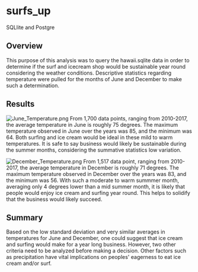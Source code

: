# surfs_up
SQLlite and Postgre
## Overview
This purpose of this analysis was to query the hawaii.sqlite data in order to determine if the surf and icecream shop would be sustainable year round considering the weather conditions. Descriptive statistics regarding temperature were pulled for the months of June and December to make such a determination. 

## Results
![June_Temperature.png](surfs_up/June_Temperature.png)
From 1,700 data points, ranging from 2010-2017, the average temperature in June is roughly 75 degrees. The maximum temperature observed in June over the years was 85, and the minimum was 64. Both surfing and ice cream would be ideal in these mild to warm temperatures. It is safe to say business would likely be sustainable during the summer months, considering the summative statistics low variation.

![December_Temperature.png](surfs_up/December_Temperature.png)
From 1,517 data point, ranging from 2010-2017, the average temperature in December is roughly 71 degrees. The maximum temperature observed in December over the years was 83, and the minimum was 56. With such a moderate to warm summmer month, averaging only 4 degrees lower than a mid summer month, it is likely that people would enjoy ice cream and surfing year round. This helps to solidify that the business would likely succeed.

## Summary
Based on the low standard deviation and very similar averages in temperatures for June and December, one could suggest that ice cream and surfing would make for a year long business. However, two other criteria need to be analyzed before making a decision. Other factors such as precipitation have vital implications on peoples' eagerness to eat ice cream and/or surf. 
